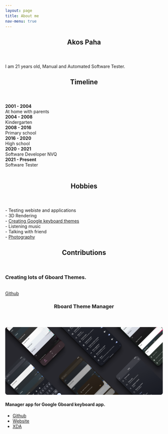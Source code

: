 ```yaml
---
layout: page
title: About me
nav-menu: true
---
```


<!-- Main -->
<div id="main" class="alt">
  <!-- One -->
  <section id="one">
    <div class="inner">
      <header class="major">
        <h2>Akos Paha</h2>
      </header>
      <p>I am 21 years old, Manual and Automated Software Tester.
      </p>
    </div>
  </section>

  
  <div class="inner">
    <!-- <header class="major">
      <h2>Backstory</h2>
    </header>
    <p>
      I was born in 2001 December 30th in Hungary. For the first few years I lived at home. At the age of 3 my parents enrolled in kindergarten (The good old days). I went to kindergarten for 4 years. After I went to elementary school in Budapest for 7 years. ELTE Gyertyánffy István Practicing primary School. I've been here for 8 years. I left primary school with a medium average. After that, I went to high school in Budapest to BMSZC Ottó Titusz High School of Informatics. In my spare time I take photos and stuff.
    </p> -->
    <div class="row 200%">
      <div class="6u 12u$(medium)">
      <header class="major">
          <h2>Timeline</h2>
        </header>
        <b>2001 - 2004 </b><br />
        At home with parents<br/>
        <b>2004 - 2008 </b><br/>
        Kindergarten<br/>
        <b>2008 - 2016 </b><br/>
        Primary school<br/>
        <b>2016 - 2020 </b><br/>
        High school<br/>
        <b>2020 - 2021 </b><br/>
        Software Developer NVQ<br/>
        <b>2021 - Present </b><br/>
        Software Tester<br/><br/>
      </div>
    </div>
    <div class="row 200%">
            <div class="6u 12u$(medium)">
        <header class="major">
          <h2>Hobbies</h2>
        </header>
        <p>
          - Testing webiste and applications<br/>
          - 3D Rendering<br/>
          - <a href="gboard-themes ">Creating Google keyboard themes</a><br/>
          - Listening music<br />
          - Talking with friend<br />
          - <a href="https://www.instagram.com/akos_paha/">Photography</a><br/>
        </p>
      </div>
    </div>
    <header class="major">
      <h2>Contributions</h2>
    </header>
    <p>
      <h3>Creating lots of Gboard Themes.</h3><br>
      <a href="https://github.com/akospaha01" class="special button">Github</a>
    </p>
    <p>
    <header class="major">
      <h3>Rboard Theme Manager</h3>
    </header>
    <span class="image main"><img src="/assets/images/Banner_Rboard.webp" alt="Rboard Theme Manager" /></span>
      <h4>Manager app for Google Gboard keyboard app.</h4>
      <ul class="actions">
      <li><a href="https://github.com/DerTyp7214/RboardThemeManagerV3" class="button">Github</a></li>
      <li><a href="https://rboard.dev/rboard" class="button">Website</a></li>
      <li><a href="https://forum.xda-developers.com/t/app-rboard-theme-manager.4331445/" class="button">XDA</a></li>
      </ul>
    </p>
   <!--  <header class="major">
      <h2>Current Projects</h2>
    </header> -->
  </div>

  <!-- Two -->
  <!-- <section id="two" class="spotlights">
    <section>
      <a href="" class="image">
        <img
          src="assets/images/gboardthemes.webp"
          alt=""
          data-position="center center"
        />
      </a>
      <div class="content">
        <div class="inner">
          <header class="major">
            <h3>Google keyboard Themes</h3>
          </header>
          <p>
            Some good themes for google keyboard.
          </p>
          <ul class="actions">
            <li>
              <a href="projects/gboard-themes/" class="button">Read more...</a>
            </li>
          </ul>
        </div>
      </div>
    </section>
  <section>
      <a href="" class="image">
        <img
          src="assets/images/kép.webp"
          alt=""
          data-position="center center"
        />
      </a>
      <div class="content">
        <div class="inner">
          <header class="major">
            <h3>Photography</h3>
          </header>
          <p>
            Photography
          </p>
          <ul class="actions">
            <li>
              <a href="photography" class="button">Read more...</a>
            </li>
          </ul>
         </div>
      </div>
  </section> -->
